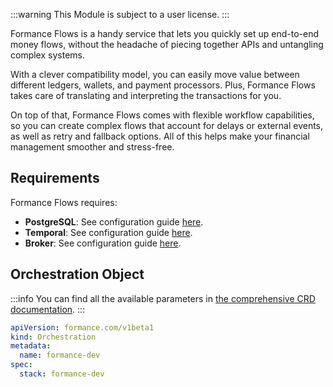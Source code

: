 :::warning
This Module is subject to a user license.
:::

Formance Flows is a handy service that lets you quickly set up end-to-end money flows, without the headache of piecing together APIs and untangling complex systems.

With a clever compatibility model, you can easily move value between different ledgers, wallets, and payment processors. Plus, Formance Flows takes care of translating and interpreting the transactions for you.

On top of that, Formance Flows comes with flexible workflow capabilities, so you can create complex flows that account for delays or external events, as well as retry and fallback options. All of this helps make your financial management smoother and stress-free.


## Requirements

Formance Flows requires:
- **PostgreSQL**: See configuration guide [here](../05-Infrastructure%20services/02-Message%20broker.md).
- **Temporal**: See configuration guide [here](../05-Infrastructure%20services/04-Temporal.md).
- **Broker**: See configuration guide [here](/next/operator/infra/broker).

## Orchestration Object

:::info
You can find all the available parameters in [the comprehensive CRD documentation](../09-Configuration%20reference/02-Custom%20Resource%20Definitions.md#orchestration).
:::

```yaml
apiVersion: formance.com/v1beta1
kind: Orchestration
metadata:
  name: formance-dev
spec:
  stack: formance-dev
```

